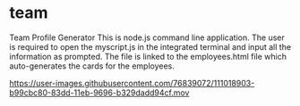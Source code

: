 # team
Team Profile Generator
This is node.js command line application. The user is required to open the myscript.js in the integrated terminal and input all the information as prompted.
The file is linked to the employees.html file which auto-generates the cards for the employees.

https://user-images.githubusercontent.com/76839072/111018903-b99cbc80-83dd-11eb-9696-b329dadd94cf.mov

